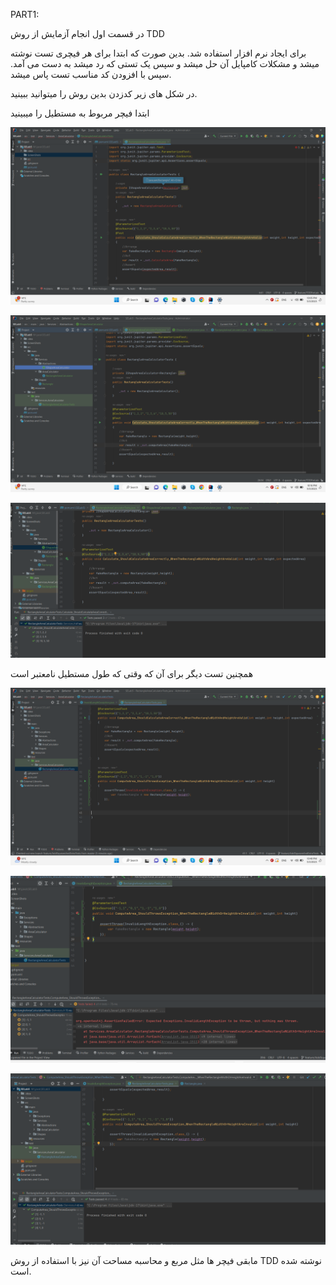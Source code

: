 PART1:

در قسمت اول انجام آزمایش از روش TDD

برای ایجاد نرم افزار استفاده شد. بدین صورت که ابتدا برای هر فیچری تست نوشته میشد و مشکلات کامپایل آن حل میشد و سپس یک تستی که رد میشد به دست می آمد. سپس با افزودن کد مناسب تست پاس میشد.

در شکل های زیر کدزدن بدین روش را میتوانید ببینید.

ابتدا فیچر مربوط به مستطیل را میبینید

![TDD](./ScreenShots/CompileError1.png)


![TDD2](./ScreenShots/removing%20compile%20bugs.png)

![TDD3](./ScreenShots/MakeTestPass.png)


همچنین تست دیگر برای آن که وقتی که طول مستطیل نامعتبر است



![TDD4](./ScreenShots/AddAnotherTest.png)

![TDD6](./ScreenShots/failedTest2.png)

![TDD6](./ScreenShots/MakeTestPass2.png)



مابقی فیچر ها مثل مربع و محاسبه مساحت آن نیز با استفاده از روش TDD نوشته شده است.


